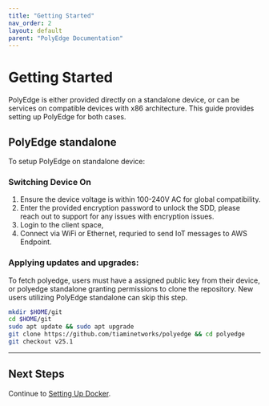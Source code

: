 ```yaml
---
title: "Getting Started"
nav_order: 2
layout: default
parent: "PolyEdge Documentation"
---
```


# Getting Started

PolyEdge is either provided directly on a standalone device, or can be services on compatible devices with x86 architecture. This guide provides setting up PolyEdge for both cases. 

## PolyEdge standalone

To setup PolyEdge on standalone device:

### Switching Device On

1. Ensure the device voltage is within 100-240V AC for global compatibility.
2. Enter the provided encryption password to unlock the SDD, please reach out to support for any issues with encryption issues.
3. Login to the client space, 
3. Connect via WiFi or Ethernet, requried to send IoT messages to AWS Endpoint.

### Applying updates and upgrades:

To fetch polyedge, users must have a assigned public key from their device, or polyedge standalone granting permissions to clone the repository. New users utilizing PolyEdge standalone can skip this step.

```bash
mkdir $HOME/git
cd $HOME/git
sudo apt update && sudo apt upgrade
git clone https://github.com/tiaminetworks/polyedge && cd polyedge
git checkout v25.1
```

---

## Next Steps

Continue to [Setting Up Docker](setting-up-docker.md).
